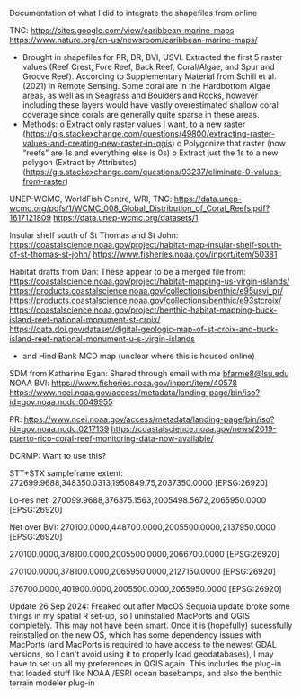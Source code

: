 Documentation of what I did to integrate the shapefiles from online

TNC:
https://sites.google.com/view/caribbean-marine-maps
https://www.nature.org/en-us/newsroom/caribbean-marine-maps/

-	Brought in shapefiles for PR, DR, BVI, USVI. Extracted the first 5 raster values (Reef Crest, Fore Reef, Back Reef, Coral/Algae, and Spur and Groove Reef). According to Supplementary Material from Schill et al. (2021) in Remote Sensing. Some coral are in the Hardbottom Algae areas, as well as in Seagrass and Boulders and Rocks, however including these layers would have vastly overestimated shallow coral coverage since corals are generally quite sparse in these areas.
-	Methods:
o	Extract only raster values I want, to a new raster (https://gis.stackexchange.com/questions/49800/extracting-raster-values-and-creating-new-raster-in-qgis)
o	Polygonize that raster (now “reefs” are 1s and everything else is 0s)
o	Extract just the 1s to a new polygon (Extract by Attributes) (https://gis.stackexchange.com/questions/93237/eliminate-0-values-from-raster)

UNEP-WCMC, WorldFish Centre, WRI, TNC:
https://data.unep-wcmc.org/pdfs/1/WCMC_008_Global_Distribution_of_Coral_Reefs.pdf?1617121809
https://data.unep-wcmc.org/datasets/1


Insular shelf south of St Thomas and St John:
https://coastalscience.noaa.gov/project/habitat-map-insular-shelf-south-of-st-thomas-st-john/
https://www.fisheries.noaa.gov/inport/item/50381


Habitat drafts from Dan:
These appear to be a merged file from:
https://coastalscience.noaa.gov/project/habitat-mapping-us-virgin-islands/
https://products.coastalscience.noaa.gov/collections/benthic/e95usvi_pr/
https://products.coastalscience.noaa.gov/collections/benthic/e93stcroix/
https://coastalscience.noaa.gov/project/benthic-habitat-mapping-buck-island-reef-national-monument-st-croix/
https://data.doi.gov/dataset/digital-geologic-map-of-st-croix-and-buck-island-reef-national-monument-u-s-virgin-islands
-	and Hind Bank MCD map (unclear where this is housed online)

SDM from Katharine Egan:
Shared through email with me bfarme8@lsu.edu
NOAA BVI:
https://www.fisheries.noaa.gov/inport/item/40578
https://www.ncei.noaa.gov/access/metadata/landing-page/bin/iso?id=gov.noaa.nodc:0049955

PR:
https://www.ncei.noaa.gov/access/metadata/landing-page/bin/iso?id=gov.noaa.nodc:0217139
https://coastalscience.noaa.gov/news/2019-puerto-rico-coral-reef-monitoring-data-now-available/


DCRMP:
Want to use this?


STT+STX sampleframe extent:
272699.9688,348350.0313,1950849.75,2037350.0000 [EPSG:26920]


Lo-res net:
270099.9688,376375.1563,2005498.5672,2065950.0000 [EPSG:26920]

Net over BVI:
270100.0000,448700.0000,2005500.0000,2137950.0000 [EPSG:26920]

270100.0000,378100.0000,2005500.0000,2066700.0000 [EPSG:26920]

270100.0000,378100.0000,2065950.0000,2127150.0000 [EPSG:26920]

376700.0000,401900.0000,2005500.0000,2065950.0000 [EPSG:26920]


Update 26 Sep 2024:
Freaked out after MacOS Sequoia update broke some things in my spatial R set-up, so I uninstalled MacPorts and QGIS completely.
This may not have been smart.
Once it is (hopefully) sucessfully reinstalled on the new OS, which has some dependency issues with MacPorts (and MacPorts is required
to have access to the newest GDAL versions, so I can't avoid using it to properly load geodatabases), I may have to set up all my preferences
in QGIS again. This includes the plug-in that loaded stuff like NOAA /ESRI ocean basebamps, and also the benthic terrain modeler plug-in

